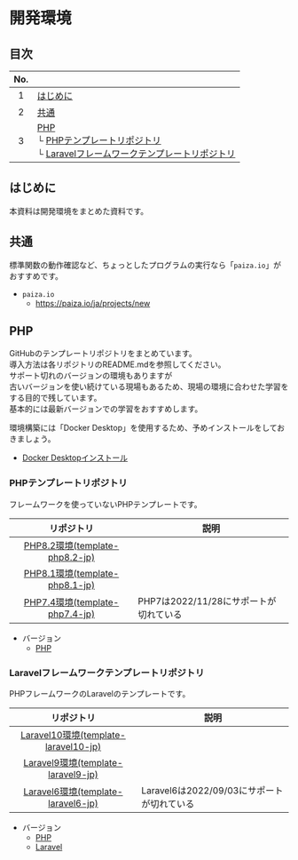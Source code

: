 # 開発環境

## 目次

| No. |  |
| :---: | --- |
| 1 | [はじめに](#はじめに) |
| 2 | [共通](#共通) |
| 3 | [PHP](#php)<br>└ [PHPテンプレートリポジトリ](#phpテンプレートリポジトリ)<br>└ [Laravelフレームワークテンプレートリポジトリ](#laravelフレームワークテンプレートリポジトリ) |

## はじめに

本資料は開発環境をまとめた資料です。

## 共通

標準関数の動作確認など、ちょっとしたプログラムの実行なら「`paiza.io`」がおすすめです。

- `paiza.io`
  - <https://paiza.io/ja/projects/new>

## PHP

GitHubのテンプレートリポジトリをまとめています。  
導入方法は各リポジトリのREADME.mdを参照してください。  
サポート切れのバージョンの環境もありますが  
古いバージョンを使い続けている現場もあるため、現場の環境に合わせた学習をする目的で残しています。  
基本的には最新バージョンでの学習をおすすめします。

環境構築には「Docker Desktop」を使用するため、予めインストールをしておきましょう。  

- [Docker Desktopインストール](./../training/docker/install.md)

### PHPテンプレートリポジトリ

フレームワークを使っていないPHPテンプレートです。

| リポジトリ | 説明 |
| :---: | --- |
| [PHP8.2環境(template-php8.2-jp)](https://github.com/epkotsoftware/template-php8.2-jp) |  |
| [PHP8.1環境(template-php8.1-jp)](https://github.com/epkotsoftware/template-php8.1-jp) |  |
| [PHP7.4環境(template-php7.4-jp)](https://github.com/epkotsoftware/template-php7.4-jp) | PHP7は2022/11/28にサポートが切れている |

- バージョン
  - [PHP](./../notes/versions/index.md#php)

### Laravelフレームワークテンプレートリポジトリ

PHPフレームワークのLaravelのテンプレートです。

| リポジトリ | 説明 |
| :---: | --- |
| [Laravel10環境(template-laravel10-jp)](https://github.com/epkotsoftware/template-laravel10-jp) |  |
| [Laravel9環境(template-laravel9-jp)](https://github.com/epkotsoftware/template-laravel9-jp) |  |
| [Laravel6環境(template-laravel6-jp)](https://github.com/epkotsoftware/template-laravel6-jp) | Laravel6は2022/09/03にサポートが切れている |

- バージョン
  - [PHP](./../notes/versions/index.md#php)
  - [Laravel](./../notes/versions/index.md#phpフレームワーク-laravel)
